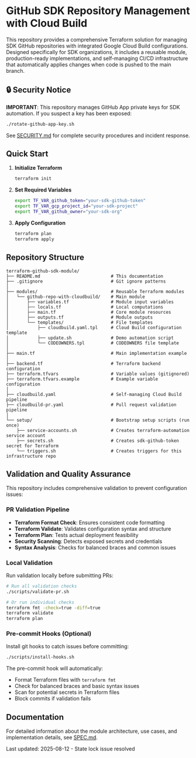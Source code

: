 # GitHub SDK Repository Management with Cloud Build

This repository provides a comprehensive Terraform solution for managing SDK GitHub repositories with integrated Google Cloud Build configurations. Designed specifically for SDK organizations, it includes a reusable module, production-ready implementations, and self-managing CI/CD infrastructure that automatically applies changes when code is pushed to the main branch.

## 🔒 Security Notice

**IMPORTANT**: This repository manages GitHub App private keys for SDK automation. If you suspect a key has been exposed:

```bash
./rotate-github-app-key.sh
```

See [SECURITY.md](./SECURITY.md) for complete security procedures and incident response.

## Quick Start

1. **Initialize Terraform**
   ```bash
   terraform init
   ```

2. **Set Required Variables**
   ```bash
   export TF_VAR_github_token="your-sdk-github-token"
   export TF_VAR_gcp_project_id="your-sdk-project"
   export TF_VAR_github_owner="your-sdk-org"
   ```

3. **Apply Configuration**
   ```bash
   terraform plan
   terraform apply
   ```

## Repository Structure

```
terraform-github-sdk-module/
├── README.md                           # This documentation
├── .gitignore                          # Git ignore patterns
│
├── modules/                            # Reusable Terraform modules
│   └── github-repo-with-cloudbuild/    # Main module
│       ├── variables.tf                # Module input variables
│       ├── locals.tf                   # Local computations
│       ├── main.tf                     # Core module resources
│       ├── outputs.tf                  # Module outputs
│       └── templates/                  # File templates
│           ├── cloudbuild.yaml.tpl     # Cloud Build configuration template
│           ├── update.sh               # Demo automation script
│           └── CODEOWNERS.tpl          # CODEOWNERS file template
│
├── main.tf                             # Main implementation example
│
├── backend.tf                          # Terraform backend configuration
├── terraform.tfvars                    # Variable values (gitignored)
├── terraform.tfvars.example            # Example variable configuration
│
├── cloudbuild.yaml                     # Self-managing Cloud Build pipeline
├── cloudbuild-pr.yaml                  # Pull request validation pipeline
│
└── setup/                              # Bootstrap setup scripts (run once)
    ├── service-accounts.sh             # Creates terraform-automation service account
    ├── secrets.sh                      # Creates sdk-github-token secret for Terraform
    └── triggers.sh                     # Creates triggers for this infrastructure repo
```

## Validation and Quality Assurance

This repository includes comprehensive validation to prevent configuration issues:

### PR Validation Pipeline
- **Terraform Format Check**: Ensures consistent code formatting
- **Terraform Validate**: Validates configuration syntax and structure  
- **Terraform Plan**: Tests actual deployment feasibility
- **Security Scanning**: Detects exposed secrets and credentials
- **Syntax Analysis**: Checks for balanced braces and common issues

### Local Validation
Run validation locally before submitting PRs:
```bash
# Run all validation checks
./scripts/validate-pr.sh

# Or run individual checks
terraform fmt -check=true -diff=true
terraform validate
terraform plan
```

### Pre-commit Hooks (Optional)
Install git hooks to catch issues before committing:
```bash
./scripts/install-hooks.sh
```

The pre-commit hook will automatically:
- Format Terraform files with `terraform fmt`
- Check for balanced braces and basic syntax issues
- Scan for potential secrets in Terraform files
- Block commits if validation fails

## Documentation

For detailed information about the module architecture, use cases, and implementation details, see [SPEC.md](./SPEC.md).

Last updated: 2025-08-12 - State lock issue resolved